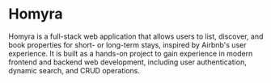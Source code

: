 # Homyra
Homyra is a full-stack web application that allows users to list, discover, and book properties for short- or long-term stays, inspired by Airbnb's user experience. It is built as a hands-on project to gain experience in modern frontend and backend web development, including user authentication, dynamic search, and CRUD operations.
